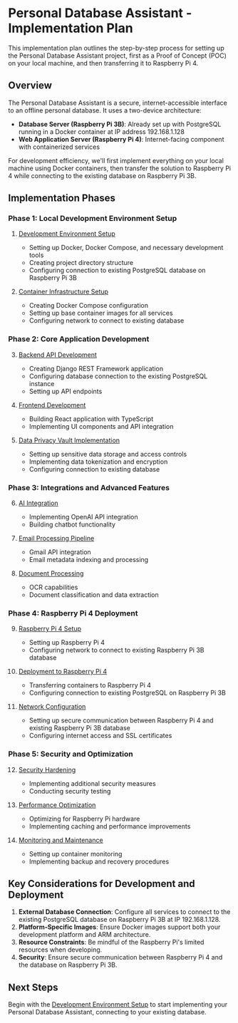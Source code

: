 # Personal Database Assistant - Implementation Plan

This implementation plan outlines the step-by-step process for setting up the Personal Database Assistant project, first as a Proof of Concept (POC) on your local machine, and then transferring it to Raspberry Pi 4.

## Overview

The Personal Database Assistant is a secure, internet-accessible interface to an offline personal database. It uses a two-device architecture:
- **Database Server (Raspberry Pi 3B)**: Already set up with PostgreSQL running in a Docker container at IP address 192.168.1.128
- **Web Application Server (Raspberry Pi 4)**: Internet-facing component with containerized services

For development efficiency, we'll first implement everything on your local machine using Docker containers, then transfer the solution to Raspberry Pi 4 while connecting to the existing database on Raspberry Pi 3B.

## Implementation Phases

### Phase 1: Local Development Environment Setup
1. [Development Environment Setup](./01_development_environment_setup.md)
   - Setting up Docker, Docker Compose, and necessary development tools
   - Creating project directory structure
   - Configuring connection to existing PostgreSQL database on Raspberry Pi 3B

2. [Container Infrastructure Setup](./02_container_infrastructure_setup.md)
   - Creating Docker Compose configuration
   - Setting up base container images for all services
   - Configuring network to connect to existing database

### Phase 2: Core Application Development
3. [Backend API Development](./03_backend_api_development.md)
   - Creating Django REST Framework application
   - Configuring database connection to the existing PostgreSQL instance
   - Setting up API endpoints

4. [Frontend Development](./04_frontend_development.md)
   - Building React application with TypeScript
   - Implementing UI components and API integration

5. [Data Privacy Vault Implementation](./05_data_privacy_vault.md)
   - Setting up sensitive data storage and access controls
   - Implementing data tokenization and encryption
   - Configuring connection to existing database

### Phase 3: Integrations and Advanced Features
6. [AI Integration](./06_ai_integration.md)
   - Implementing OpenAI API integration
   - Building chatbot functionality

7. [Email Processing Pipeline](./07_email_processing.md)
   - Gmail API integration
   - Email metadata indexing and processing

8. [Document Processing](./08_document_processing.md)
   - OCR capabilities
   - Document classification and data extraction

### Phase 4: Raspberry Pi 4 Deployment
9. [Raspberry Pi 4 Setup](./09_raspberry_pi_setup.md)
   - Setting up Raspberry Pi 4
   - Configuring network to connect to existing Raspberry Pi 3B database

10. [Deployment to Raspberry Pi 4](./10_raspberry_pi_deployment.md)
    - Transferring containers to Raspberry Pi 4
    - Configuring connection to existing PostgreSQL on Raspberry Pi 3B

11. [Network Configuration](./11_network_configuration.md)
    - Setting up secure communication between Raspberry Pi 4 and existing Raspberry Pi 3B database
    - Configuring internet access and SSL certificates

### Phase 5: Security and Optimization
12. [Security Hardening](./12_security_hardening.md)
    - Implementing additional security measures
    - Conducting security testing

13. [Performance Optimization](./13_performance_optimization.md)
    - Optimizing for Raspberry Pi hardware
    - Implementing caching and performance improvements

14. [Monitoring and Maintenance](./14_monitoring_maintenance.md)
    - Setting up container monitoring
    - Implementing backup and recovery procedures

## Key Considerations for Development and Deployment

1. **External Database Connection**: Configure all services to connect to the existing PostgreSQL database on Raspberry Pi 3B at IP 192.168.1.128.
2. **Platform-Specific Images**: Ensure Docker images support both your development platform and ARM architecture.
3. **Resource Constraints**: Be mindful of the Raspberry Pi's limited resources when developing.
4. **Security**: Ensure secure communication between Raspberry Pi 4 and the database on Raspberry Pi 3B.

## Next Steps

Begin with the [Development Environment Setup](./01_development_environment_setup.md) to start implementing your Personal Database Assistant, connecting to your existing database. 
